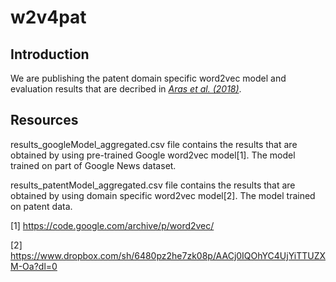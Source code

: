 # w2v4pat

## Introduction

We are publishing the patent domain specific word2vec model and evaluation results that are decribed in [*Aras et al. (2018)*](https://arxiv.org).

## Resources

results_googleModel_aggregated.csv file contains the results that are obtained by using pre-trained Google word2vec model[1]. The model trained on part of Google News dataset.

results_patentModel_aggregated.csv file contains the results that are obtained by using domain specific word2vec model[2]. The model trained on patent data.

[1] https://code.google.com/archive/p/word2vec/

[2] https://www.dropbox.com/sh/6480pz2he7zk08p/AACj0IQOhYC4UjYiTTUZXM-Oa?dl=0
